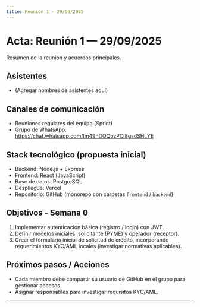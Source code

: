 ```yaml
---
title: Reunión 1 - 29/09/2025
---
```


# Acta: Reunión 1 — 29/09/2025

Resumen de la reunión y acuerdos principales.

## Asistentes

- (Agregar nombres de asistentes aquí)

## Canales de comunicación

- Reuniones regulares del equipo (Sprint)
- Grupo de WhatsApp: https://chat.whatsapp.com/Im49nDQQozPCi8gsdSHLYE

## Stack tecnológico (propuesta inicial)

- Backend: Node.js + Express
- Frontend: React (JavaScript)
- Base de datos: PostgreSQL
- Despliegue: Vercel
- Repositorio: GitHub (monorepo con carpetas `frontend` / `backend`)

## Objetivos - Semana 0

1. Implementar autenticación básica (registro / login) con JWT.
2. Definir modelos iniciales: solicitante (PYME) y operador (receptor).
3. Crear el formulario inicial de solicitud de crédito, incorporando requerimientos KYC/AML locales (investigar normativas aplicables).

## Próximos pasos / Acciones

- Cada miembro debe compartir su usuario de GitHub en el grupo para gestionar accesos.
- Asignar responsables para investigar requisitos KYC/AML.

---
